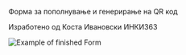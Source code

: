 Форма за пополнување и генерирање на QR код

Изработено од Коста Ивановски ИНКИ363

![Example of finished Form](https://github.com/KostaIvanovskiFIKT/Diplomska-MKQR_Forma/blob/master/Example%20images/FinishedForm.png)
